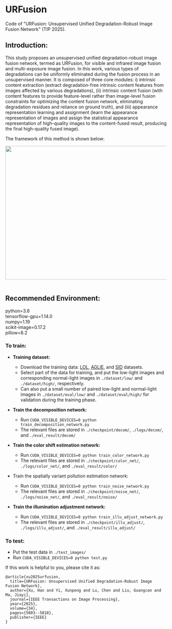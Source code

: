# URFusion
Code of "URFusion: Unsupervised Unified Degradation-Robust Image Fusion Network" (TIP 2025).

## Introduction:
This study proposes an unsupervised unified degradation-robust image fusion network, termed as URFusion, for visible and infrared image fusion and multi-exposure image fusion. In this work, various types of degradations can be uniformly eliminated during the fusion process in an unsupervised manner. It is composed of three core modules: i) intrinsic content extraction (extract degradation-free intrinsic content features from images affected by various degradations), (ii) intrinsic content fusion (with content features to provide feature-level rather than image-level fusion constraints for optimizing the content fusion network, eliminating degradation residues and reliance on ground truth), and (iii) appearance representation learning and assignment (learn the appearance representation of images and assign the statistical appearance representation of high-quality images to the content-fused result, producing the final high-quality fused image).
<br>

The framework of this method is shown below:
<div align=center><img src="https://github.com/hanna-xu/others/blob/master/images/URFusion_framework.jpg" width="870" height="416"/></div>
<br>


## Recommended Environment:
python=3.6<br>
tensorflow-gpu=1.14.0<br>
numpy=1.19<br>
scikit-image=0.17.2<br>
pillow=8.2<br>

### __To train__:
* __Training dataset:__
  *  Download the training data: [LOL](https://daooshee.github.io/BMVC2018website/), [AGLIE](https://phi-ai.buaa.edu.cn/project/AgLLNet/index.htm), and [SID](https://github.com/cchen156/Learning-to-See-in-the-Dark) datasets.
  * Select part of the data for training, and put the low-light images and corresponding normal-light images in `./dataset/low/` and `./dataset/high/`, respectively.
  * Can also put a small number of paired low-light and normal-light images in `./dataset/eval/low/` and `./dataset/eval/high/` for validation during the training phase.

* __Train the decomposition network:__<br>
  * Run ```CUDA_VISIBLE_DEVICES=0 python train_decomposition_network.py```<br>
  * The relevant files are stored in `./checkpoint/decom/`, `./logs/decom/`, and `./eval_result/decom/`

* __Train the color shift estimation network:__<br>
  * Run ```CUDA_VISIBLE_DEVICES=0 python train_color_network.py```<br>
  * The relevant files are stored in `./checkpoint/color_net/`, `./logs/color_net/`, and `./eval_result/color/`

* Train the spatially variant pollution estimation network:<br>
  * Run ```CUDA_VISIBLE_DEVICES=0 python train_noise_network.py```<br>
  * The relevant files are stored in `./checkpoint/noise_net/`, `./logs/noise_net/`, and `./eval_result/noise/`

* __Train the illumination adjustment network:__<br>
  * Run ```CUDA_VISIBLE_DEVICES=0 python train_illu_adjust_network.py```<br>
  * The relevant files are stored in `./checkpoint/illu_adjust/`, `./logs/illu_adjust/`, and `./eval_result/illu_adjust/`

### To test:
  * Put the test data in `./test_images/`
  * Run ```CUDA_VISIBLE_DEVICES=0 python test.py```<br>
  
If this work is helpful to you, please cite it as:
```
@article{xu2025urfusion,
  title={URFusion: Unsupervised Unified Degradation-Robust Image Fusion Network},
  author={Xu, Han and Yi, Xunpeng and Lu, Chen and Liu, Guangcan and Ma, Jiayi},
  journal={IEEE Transactions on Image Processing},
  year={2025},
  volume={34},
  pages={5803--5818},
  publisher={IEEE}
}
```

